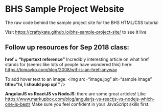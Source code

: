 # BHS Sample Project Website

The raw code behind the sample project site for the BHS HTML/CSS tutorial

Visit https://craftykate.github.io/bhs-sample-project-site/ to see it live

## Follow up resources for Sep 2018 class:

**href = “hypertext reference”**
Incredibly interesting article on what href stands for (seems like lots of people have wondered this) here: https://tomayko.com/blog/2008/wtf-is-an-href-anyway

To add hover text to an image: <img src=“image.jpg” alt=“sample image” **title=“hi, I should pop up!”** />

**AngularJS vs ReactJS vs NodeJS**: there are some great articles! Like https://www.markupbox.com/blog/angularjs-vs-reactjs-vs-nodejs-which-one-is-best/ Make sure you feel confident in your JavaScript skills first. 
